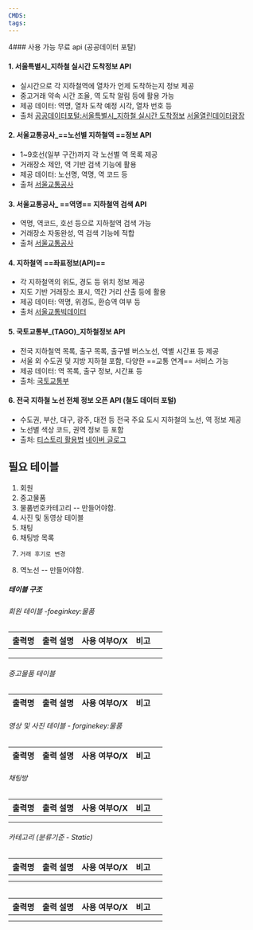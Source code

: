 ```yaml
---
CMDS: 
tags:
---
```

4### 사용 가능 무료 api (공공데이터 포탈)

#### **1. 서울특별시_지하철 실시간 도착정보 API**
- 실시간으로 각 지하철역에 열차가 언제 도착하는지 정보 제공
- 중고거래 약속 시간 조율, 역 도착 알림 등에 활용 가능
- 제공 데이터: 역명, 열차 도착 예정 시각, 열차 번호 등
- 출처 
  [공공데이터포털:서울특별시_지하철 실시간 도착정보](https://www.data.go.kr/data/15058052/openapi.do)
  [서울열린데이터광장](https://data.seoul.go.kr/dataList/OA-12764/F/1/datasetView.do)

#### **2. 서울교통공사_==노선별 지하철역 ==정보 API**
- 1~9호선(일부 구간)까지 각 노선별 역 목록 제공
- 거래장소 제안, 역 기반 검색 기능에 활용
- 제공 데이터: 노선명, 역명, 역 코드 등
- 출처 
  [서울교통공사](https://www.data.go.kr/data/15058404/openapi.do)

#### **3. 서울교통공사_ ==역명== 지하철역 검색 API**
- 역명, 역코드, 호선 등으로 지하철역 검색 가능
- 거래장소 자동완성, 역 검색 기능에 적합
- 출처
  [서울교통공사](https://www.data.go.kr/data/15057719/openapi.do)

#### **4. 지하철역 ==좌표정보(API)**==
- 각 지하철역의 위도, 경도 등 위치 정보 제공
- 지도 기반 거래장소 표시, 역간 거리 산출 등에 활용
- 제공 데이터: 역명, 위경도, 환승역 여부 등
- 출처
  [서울교통빅데이터](https://t-data.seoul.go.kr/category/dataviewopenapi.do?data_id=1036)

#### **5. 국토교통부_(TAGO)_지하철정보 API**
- 전국 지하철역 목록, 출구 목록, 출구별 버스노선, 역별 시간표 등 제공
- 서울 외 수도권 및 지방 지하철 포함, 다양한 ==교통 연계== 서비스 가능
- 제공 데이터: 역 목록, 출구 정보, 시간표 등
- 출처: 
  [국토교통부](https://www.data.go.kr/data/15098554/openapi.do)

#### **6. 전국 지하철 노선 전체 정보 오픈 API (철도 데이터 포털)**
- 수도권, 부산, 대구, 광주, 대전 등 전국 주요 도시 지하철의 노선, 역 정보 제공
- 노선별 색상 코드, 권역 정보 등 포함
- 출처:
  [티스토리 활용법](https://chuun92.tistory.com/63)
  [네이버 글로그](https://blog.naver.com/yug311861/221965786543)



## 필요 테이블
1. 회원
2. 중고물품
3. 물품번호카테고리   -- 만들어야함. 
4. 사진 및 동영상 테이블
5. 채팅
6. 채팅방 목록
7. ~~~댓글테이블(정보성) -foeginkey: 물품테이블~~~
   거래 후기로 변경
8. 역노선  -- 만들어야함.  
##### 테이블 구조

###### 회원 테이블 -foeginkey:물품

| 출력명 | 출력 설명 | 사용 여부O/X | 비고  |     |
| --- | ----- | -------- | --- | --- |
|     |       |          |     |     |
|     |       |          |     |     |
|     |       |          |     |     |
###### 중고물품 테이블

| 출력명 | 출력 설명 | 사용 여부O/X | 비고  |     |
| --- | ----- | -------- | --- | --- |

###### 영상 및 사진 테이블 - forginekey:물품 

| 출력명 | 출력 설명 | 사용 여부O/X | 비고  |     |
| --- | ----- | -------- | --- | --- |
###### 채팅방 

| 출력명 | 출력 설명 | 사용 여부O/X | 비고  |     |
| --- | ----- | -------- | --- | --- |
|     |       |          |     |     |
|     |       |          |     |     |

###### 카테고리 (분류기준 - Static)

| 출력명 | 출력 설명 | 사용 여부O/X | 비고  |     |
| --- | ----- | -------- | --- | --- |
|     |       |          |     |     |
|     |       |          |     |     |

###### 

| 출력명 | 출력 설명 | 사용 여부O/X | 비고  |     |
| --- | ----- | -------- | --- | --- |
|     |       |          |     |     |
|     |       |          |     |     |
